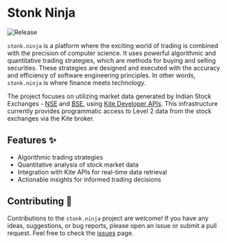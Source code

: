 # Stonk Ninja
![Release](https://github.com/brayn003/stonk.ninja/actions/workflows/release.yaml/badge.svg)

`stonk.ninja` is a platform where the exciting world of trading is combined with the precision of computer science. It uses powerful algorithmic and quantitative trading strategies, which are methods for buying and selling securities. These strategies are designed and executed with the accuracy and efficiency of software engineering principles. In other words, `stonk.ninja` is where finance meets technology.

The project focuses on utilizing market data generated by Indian Stock Exchanges - [NSE](https://www.nseindia.com/) and [BSE](https://www.bseindia.com/), using [Kite Developer APIs](https://kite.trade/docs/connect/v3/). This infrastructure currently provides programmatic access to Level 2 data from the stock exchanges via the Kite broker.

## Features ✨
- Algorithmic trading strategies
- Quantitative analysis of stock market data
- Integration with Kite APIs for real-time data retrieval
- Actionable insights for informed trading decisions

## Contributing 🤝
Contributions to the `stonk.ninja` project are welcome! If you have any ideas, suggestions, or bug reports, please open an issue or submit a pull request. Feel free to check the [issues](https://github.com/brayn003/stonk.ninja/issues) page.

